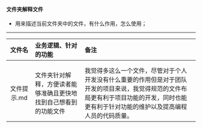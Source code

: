#### 文件夹解释文件
- 用来描述当前文件夹中的文件，有什么作用，怎么使用；

----
|   文件名   |业务逻辑、针对的功能|备注|
|:-:|:-|:-|
||||
||||
|    文件提示.md   |    文件夹针对解释，方便读者能够准确且更快地找到自己想看到的功能文件     |       我觉得多这么一个文件，尽管对于个人开发没有什么重要的作用但是对于团队开发的项目来说，我觉得规范的文件布局更有利于项目功能的开发，同时也能更有利于针对功能的维护以及提高编程人员的代码质量。|